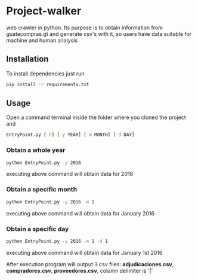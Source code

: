 # Project-walker
web crawler in python. Its purpose is to obtain information from guatecompras.gt and generate csv's with it, so users have data suitable for machine and human analysis
## Installation
To install dependencies just run 
```cmd
pip install -r requirements.txt
```
## Usage
Open a command terminal inside the folder where you cloned the project and 
```cmd
EntryPoint.py [-h] [-y YEAR] [-m MONTH] [-d DAY]
```
### Obtain a whole year
```cmd
python EntryPoint.py -y 2016
```
executing above command will obtain data for 2016 
### Obtain a specific month
```cmd
python EntryPoint.py -y 2016 -m 1
```
executing above command will obtain data for January 2016
### Obtain a specific day
```cmd
python EntryPoint.py -y 2016 -m 1 -d 1
```
executing above command will obtain data for January 1st 2016

After execution program will output 3 csv files: 
**adjudicaciones.csv**, **compradores.csv**, **proveedores.csv**, column delimiter is '|'
